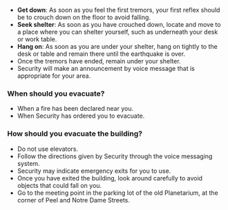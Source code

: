 - **Get down**: As soon as you feel the first tremors, your first reflex should be to crouch down on the floor to avoid falling.
- **Seek shelter**: As soon as you have crouched down, locate and move to a place where you can shelter yourself, such as underneath your desk or work table.
- **Hang on**: As soon as you are under your shelter, hang on tightly to the desk or table and remain there until the earthquake is over.
- Once the tremors have ended, remain under your shelter.
- Security will make an announcement by voice message that is appropriate for your area.

### When should you evacuate?

- When a fire has been declared near you.
- When Security has ordered you to evacuate.

### How should you evacuate the building?

- Do not use elevators.
- Follow the directions given by Security through the voice messaging system.
- Security may indicate emergency exits for you to use.
- Once you have exited the building, look around carefully to avoid objects that could fall on you.
- Go to the meeting point in the parking lot of the old Planetarium, at the corner of Peel and Notre Dame Streets.